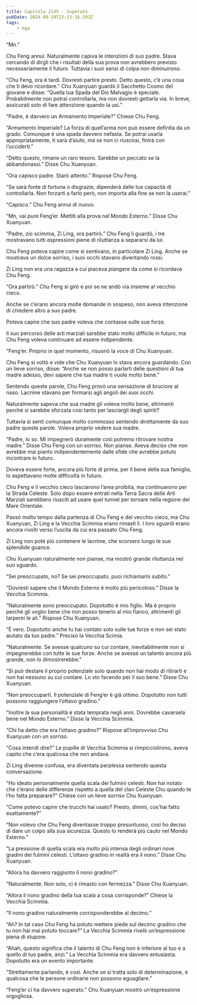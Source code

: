 ```yaml
---
title: Capitolo 2145 - Superato
pubDate: 2024-08-19T23:13:16.593Z
tags:
    - mga
---
```





“Mn.”


Chu Feng annuì. Naturalmente capiva le intenzioni di suo padre. Stava cercando di dirgli che i risultati della sua prova non avrebbero previsto necessariamente il futuro. Tuttavia i suoi sensi di colpa non diminuirono.


“Chu Feng, ora è tardi. Dovresti partire presto. Detto questo, c’è una cosa che ti devo ricordare.” Chu Xuanyuan guardò il Sacchetto Cosmo del giovane e disse: “Quella tua Spada del Dio Malvagio è speciale. Probabilmente non potrai controllarla, ma non dovresti gettarla via. In breve, assicurati solo di fare attenzione quando la usi.”


“Padre, è davvero un Armamento Imperiale?” Chiese Chu Feng.


“Armamento Imperiale? La forza di quell’arma non può essere definita da un grado. Comunque è una spada davvero nefasta. Se potrai usarla appropriatamente, ti sarà d’aiuto, ma se non ci riuscirai, finirà con l’ucciderti.”


“Detto questo, rimane un raro tesoro. Sarebbe un peccato se la abbandonassi.” Disse Chu Xuanyuan.

“Ora capisco padre. Starò attento.” Rispose Chu Feng.


“Se sarà fonte di fortuna o disgrazie, dipenderà dalle tue capacità di controllarla. Non forzarti a farlo però, non importa alla fine se non la userai.”


“Capisco.” Chu Feng annuì di nuovo.


“Mn, vai pure Feng’er. Mettiti alla prova nel Mondo Esterno.” Disse Chu Xuanyuan.

“Padre, zio scimmia, Zi Ling, ora partirò.” Chu Feng li guardò, i tre mostravano tutti espressioni piene di riluttanza a separarsi da lui.


Chu Feng poteva capire come si sentivano, in particolare Zi Ling. Anche se mostrava un dolce sorriso, i suoi occhi stavano diventando rossi.


Zi Ling non era una ragazza a cui piaceva piangere da come si ricordava Chu Feng.


“Ora partirò.” Chu Feng si girò e poi se ne andò via insieme al vecchio cieco.


Anche se c’erano ancora molte domande in sospeso, non aveva intenzione di chiedere altro a suo padre.


Poteva capire che suo padre voleva che contasse sulle sue forze.


Il suo percorso delle arti marziali sarebbe stato molto difficile in futuro, ma Chu Feng voleva continuare ad essere indipendente.

“Feng’er. Proprio in quel momento, risuonò la voce di Chu Xuanyuan.


Chu Feng si voltò e vide che Chu Xuanyuan lo stava ancora guardando. Con un lieve sorriso, disse: “Anche se non posso parlarti delle questioni di tua madre adesso, devi sapere che tua madre ti vuole molto bene.”


Sentendo queste parole, Chu Feng provò una sensazione di bruciore al naso. Lacrime stavano per formarsi agli angoli dei suoi occhi.


Naturalmente sapeva che sua madre gli voleva molto bene, altrimenti perché si sarebbe sforzata così tanto per lasciargli degli spiriti?


Tuttavia si sentì comunque molto commosso sentendo direttamente da suo padre queste parole. Voleva proprio vedere sua madre.


“Padre, lo so. Mi impegnerò duramente così potremo ritrovare nostra madre.” Disse Chu Feng con un sorriso. Non pianse. Aveva deciso che non avrebbe mai pianto indipendentemente dalle sfide che avrebbe potuto incontrare in futuro.

Doveva essere forte, ancora più forte di prima, per il bene della sua famiglia, lo aspettavano molte difficoltà in futuro.


Chu Feng e il vecchio cieco lasciarono l’area proibita, ma continuarono per la Strada Celeste. Solo dopo essere entrati nella Terra Sacra delle Arti Marziali sarebbero riusciti ad usare quel tunnel per tornare nella regione del Mare Orientale.


Passò molto tempo dalla partenza di Chu Feng e del vecchio cieco, ma Chu Xuanyuan, Zi Ling e la Vecchia Scimmia erano rimasti lì. I loro sguardi erano ancora rivolti verso l’uscita da cui era passato Chu Feng.


Zi Ling non poté più contenere le lacrime, che scorsero lungo le sue splendide guance.


Chu Xuanyuan naturalmente non pianse, ma mostrò grande riluttanza nel suo sguardo.

“Sei preoccupato, no? Se sei preoccupato, puoi richiamarlo subito.”

“Dovresti sapere che il Mondo Esterno è molto più pericoloso.” Disse la Vecchia Scimmia.


“Naturalmente sono preoccupato. Dopotutto è mio figlio. Ma è proprio perché gli voglio bene che non posso tenerlo al mio fianco, altrimenti gli tarperei le ali.” Rispose Chu Xuanyuan.


“È vero. Dopotutto anche tu hai contato solo sulle tue forze e non sei stato aiutato da tuo padre.” Precisò la Vecchia Scimia.


“Naturalmente. Se avesse qualcuno su cui contare, inevitabilmente non si impegnerebbe con tutte le sue forze. Anche se avesse un talento ancora più grande, non lo dimostrerebbe.”

“Si può destare il proprio potenziale solo quando non hai modo di ritirarti e non hai nessuno su cui contare. Lo sto facendo per il suo bene.” Disse Chu Xuanyuan.


“Non preoccuparti. Il potenziale di Feng’er è già ottimo. Dopotutto non tutti possono raggiungere l’ottavo gradino.”

“Inoltre la sua personalità è stata temprata negli anni. Dovrebbe cavarsela bene nel Mondo Esterno.” Disse la Vecchia Scimmia.

“Chi ha detto che era l’ottavo gradino?” Rispose all’improvviso Chu Xuanyuan con un sorriso.


“Cosa intendi dire?” Le pupille di Vecchia Scimmia si rimpicciolirono, aveva capito che c’era qualcosa che non andava.


Zi Ling divenne confusa, era diventata perplessa sentendo questa conversazione.

“Ho ideato personalmente quella scala dei fulmini celesti. Non hai notato che c’erano delle differenze rispetto a quella del clan Celeste Chu quando te l’ho fatta preparare?” Chiese con un lieve sorriso Chu Xuanyuan.

“Come potevo capire che trucchi hai usato? Presto, dimmi, cos’hai fatto esattamente?”

“Non volevo che Chu Feng diventasse troppo presuntuoso, così ho deciso di dare un colpo alla sua sicurezza. Questo lo renderà più cauto nel Mondo Esterno.”


“La pressione di quella scala era molto più intensa degli ordinari nove gradini dei fulmini celesti. L’ottavo gradino in realtà era il nono.” Disse Chu Xuanyuan.


“Allora ha davvero raggiunto il nono gradino?”


“Naturalmente. Non solo, ci è rimasto con fermezza.” Disse Chu Xuanyuan.

“Allora il nono gradino della tua scala a cosa corrisponde?” Chiese la Vecchia Scimmia.


“Il nono gradino naturalmente corrisponderebbe al decimo.”


“Ah? In tal caso Chu Feng ha potuto mettere piede sul decimo gradino che tu non hai mai potuto toccare?” La Vecchia Scimmia rivelò un’espressione piena di stupore.


“Ahah, questo significa che il talento di Chu Feng non è inferiore al tuo e a quello di tuo padre, anzi.” La Vecchia Scimmia era davvero entusiasta. Dopotutto era un evento importante.


“Strettamente parlando, è così. Anche se si tratta solo di determinazione, è qualcosa che le persone ordinarie non possono eguagliare.”


“Feng’er ci ha davvero superato.” Chu Xuanyuan mostrò un’espressione orgogliosa.

